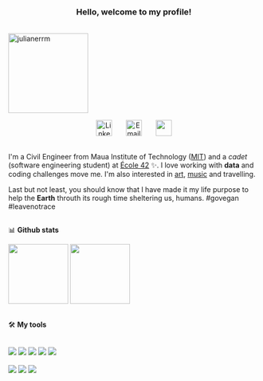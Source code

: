 <!-- If you are interested in learning how to personalize your profile, check https://github.com/rafaballerini/PerfilGithub. I learned it there (The page is in portuguese)-->

<h3 align="center">
Hello, welcome to my profile!
</h3>
<br>
<img align="center" height="160" alt="julianerrm" src="https://media.giphy.com/media/keL2o6qMp5RQ2JjfZM/giphy.gif?cid=790b761149bce62ab3fea3e90d382d315882aa782a6dea9f&rid=giphy.gif&ct=g"> 
<br>
 <p align="center">
  <a href="https://www.linkedin.com/in/juliane-rodrigues-ramiro-martins-b16b74149/"><img width="32px" alt="Linkedin" title="Linkedin" src="https://cdn.discordapp.com/attachments/861971339655905300/879844247069687828/linkedin.png"></a>
  &#8287;&#8287;&#8287;&#8287;&#8287;
 <a href="mailto:julianerrm@hotmail.com"><img width="32px" alt="Email" title="Email" src="https://cdn.discordapp.com/attachments/861971339655905300/879844240643981352/o-email.png"/></a>
  &#8287;&#8287;&#8287;&#8287;&#8287;
  <a href="https://discord.com/users/861741406405001217" alt="Discord" title="Discord" ><img width="32px" src="https://cdn.discordapp.com/attachments/861971339655905300/879844245098336277/discordia.png"/></a>
 <!-- &#8287;&#8287;&#8287;&#8287;&#8287;-->  
</p>

##
<!-- The gif is aN art I made myself and then used https://giphy.com/ to turn it into a gif -->  
<!-- If you want to use my art, please contact me-->  

<div> 
 
I'm a Civil Engineer from Maua Institute of Technology ([MIT](https://maua.br/)) and a _cadet_ (software engineering student) at [École 42](https://www.42sp.org.br/) ✨.
I love working with **data** and coding challenges move me. I'm also interested in [art](https://instagram.com/julianerrm.art), [music](https://open.spotify.com/playlist/4Dr1ijlnRY9NYlWFAaUHJD?si=12437d44f0574309) and travelling.
 
Last but not least, you should know that I have made it my life purpose to help the **Earth** throuth its rough time sheltering us, humans. #govegan #leavenotrace
  
 </div>

##

<!-- Github stats - https://github.com/anuraghazra/github-readme-stats -->  
 
 📊 **Github stats**
 <div>
  <a href="https://github.com/julianerrm"></a>
  <img height="120em" src="https://github-readme-stats.vercel.app/api?username=julianerrm&show_icons=true&hide_title=true&icon_color=905B5B&title_color=905B5B&text_color=FFFFFF&hide_border=true&bg_color=697D55&include_all_commits=true&count_private=true"/>
  <img height="120em" src="https://github-readme-stats.vercel.app/api/top-langs/?username=julianerrm&layout=compact&langs_count=7&hide_title=true&bg_color=697D55&hide_border=true&text_color=FFFFFF"/>  
 </div>
 
 ## 
 
<!-- Badges with custom icons - https://github.com/DenverCoder1/custom-icon-badges --> 

🛠️ **My tools**
<div style="display: inline_block"><br>
  <a href="#"><img src="https://img.shields.io/badge/C-Intermadiate-905B5B.svg?logo=C"></a>
  <a href="#"><img src="https://img.shields.io/badge/Shell-Introductory-905B5B.svg?logo=Shell"></a>
  <a href="#"><img src="https://img.shields.io/badge/Python-Intermadiate-905B5B.svg?logo=Python"></a>
  <a href="#"><img src="https://img.shields.io/badge/JavaScript-Intermadiate-905B5B.svg?logo=JavaScript"></a>
  <a href="#"><img src="https://img.shields.io/badge/SQL-Intermadiate-905B5B.svg?logo=sql"></a>
</div>

<div style="display: inline_block"><br>
  <a href="#"><img src="https://img.shields.io/badge/Portuguese-Native-697D55.svg"></a>
  <a href="#"><img src="https://img.shields.io/badge/English-Fluent-697D55.svg"></a>
  <a href="#"><img src="https://img.shields.io/badge/Spanish-Advanced-697D55.svg"></a>
</div>

